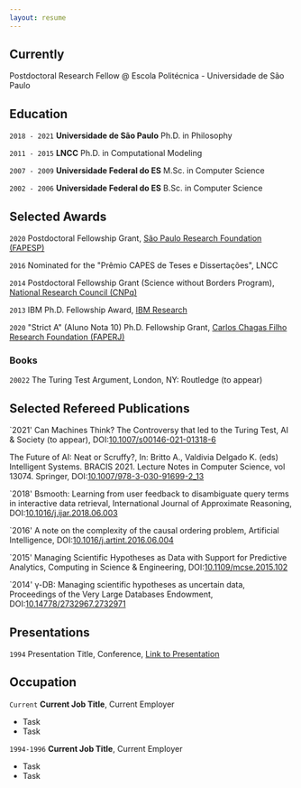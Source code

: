 ```yaml
---
layout: resume
---
```

## Currently

Postdoctoral Research Fellow @ Escola Politécnica - Universidade de São Paulo

## Education

`2018 - 2021`
__Universidade de São Paulo__
Ph.D. in Philosophy

`2011 - 2015`
__LNCC__
Ph.D. in Computational Modeling 

`2007 - 2009`
__Universidade Federal do ES__
M.Sc. in Computer Science

`2002 - 2006`
__Universidade Federal do ES__
B.Sc. in Computer Science


## Selected Awards

`2020`
Postdoctoral Fellowship Grant, [São Paulo Research Foundation (FAPESP)](http://fapesp.br/en/postdoc)

`2016`
Nominated for the "Prêmio CAPES de Teses e Dissertações", LNCC

`2014`
Postdoctoral Fellowship Grant (Science without Borders Program), [National Research Council (CNPq)](www.cnpq.br)

`2013`
IBM Ph.D. Fellowship Award, [IBM Research](http://www.research.ibm.com/university/awards/fellowships.html)

`2020`
"Strict A" (Aluno Nota 10) Ph.D. Fellowship Grant, [Carlos Chagas Filho Research Foundation (FAPERJ)](www.faperj.br)

### Books

`20022`
The Turing Test Argument, London, NY: Routledge (to appear) 

## Selected Refereed Publications

`2021'
Can Machines Think? The Controversy that led to the Turing Test, AI & Society (to appear), DOI:[10.1007/s00146-021-01318-6](http://doi.org/10.1007/s00146-021-01318-6)

The Future of AI: Neat or Scruffy?, In: Britto A., Valdivia Delgado K. (eds) Intelligent Systems. BRACIS 2021. Lecture Notes in Computer Science, vol 13074. Springer, DOI:[10.1007/978-3-030-91699-2_13](https://doi.org/10.1007/978-3-030-91699-2_13)

`2018'
Bsmooth: Learning from user feedback to disambiguate query terms in interactive data retrieval, International Journal of Approximate Reasoning, DOI:[10.1016/j.ijar.2018.06.003](https://doi.org/10.1016/j.ijar.2018.06.003)

`2016'
A note on the complexity of the causal ordering problem, Artificial Intelligence, DOI:[10.1016/j.artint.2016.06.004](https://doi.org/10.1016/j.artint.2016.06.004)

`2015'
Managing Scientific Hypotheses as Data with Support for Predictive Analytics, Computing in Science & Engineering, DOI:[10.1109/mcse.2015.102](https://doi.org/10.1109/mcse.2015.102)

`2014'
γ-DB: Managing scientific hypotheses as uncertain data, Proceedings of the Very Large Databases Endowment, DOI:[10.14778/2732967.2732971](http://doi.org/10.14778/2732967.2732971)


<!-- A list is also available [online](https://scholar.google.com/citations?user=udofaJwAAAAJ) -->


## Presentations

`1994`
Presentation Title, Conference, <a href="https://MyWebsite.tld/presentation1">Link to Presentation</a>


## Occupation

`Current`
__Current Job Title__, Current Employer 

- Task
- Task

`1994-1996`
__Current Job Title__, Current Employer 

- Task
- Task



<!-- ### Footer

Last updated: May 2013 -->


